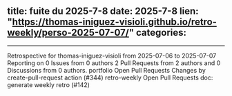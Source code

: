  
title:  fuite du 2025-7-8
date: 2025-7-8
lien: "https://thomas-iniguez-visioli.github.io/retro-weekly/perso-2025-07-07/"
categories:
  - 
---

Retrospective for thomas-iniguez-visioli from 2025-07-06 to 2025-07-07
Reporting on 0 Issues from 0 authors
2 Pull Requests from 2 authors
and 0 Discussions from 0 authors.
portfolio
Open Pull Requests
Changes by create-pull-request action (#344)
retro-weekly
Open Pull Requests
doc: generate weekly retro (#142)

